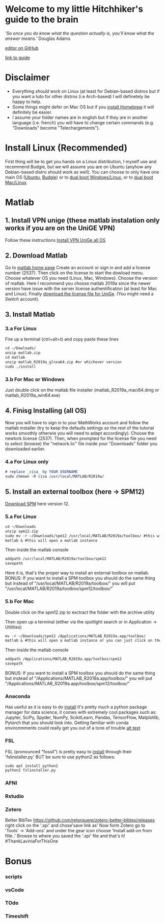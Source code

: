 # Welcome to my little Hitchhiker's guide to the brain

_'So once you do know what the question actually is, you'll know what the answer means.'_   Douglas Adams

[editor on GitHub](https://github.com/munoztd0/Hitchhikers_guide_to_the_brain/edit/gh-pages/index.md) 

[link to guide](https://munoztd0.github.io/Hitchhikers_guide_to_the_brain/)

# Disclaimer
- Everything _should_ work on Linux (at least for Debian-based distros but if you want a tuto for other distros (i.e Arch-based) I will definetely be happy to help. 
- Some things might defer on Mac OS but if you [install Homebrew](https://treehouse.github.io/installation-guides/mac/homebrew) it will definitely be easier. 
- I assume your folder names are in english but if they are in another language (i.e. french) you will have to change certain commands (e.g. "Downloads" become "Telechargements").

# Install Linux (Recommended)
First thing will be to get you hands on a Linux distribution, I myself use and recommend Budgie, but we will assume you are on Ubuntu (anyhow any Debian-based distro should work as well).
You can choose to only have one main OS ([Ubuntu](https://ubuntu.com/tutorials/install-ubuntu-desktop#1-overview), [Budgie](https://ubuntubudgie.org/)) or to [dual boot Windows/Linux](https://itsfoss.com/install-ubuntu-dual-boot-mode-windows/), or to [dual boot Mac/Linux](https://www.lifewire.com/dual-boot-linux-and-mac-os-4125733).


# Matlab 
## 1. Install VPN unige (these matlab instalation only works if you are on the UniGE VPN)
Follow these instructions [Install VPN UniGe all OS](https://plone.unige.ch/distic/pub/reseau/doc-vpn)

## 2. Download Matlab
Go to [matlab home page](https://ch.mathworks.com/)
Create an account or sign in and add a license number (2537).
Then click on the license to start the dowload menu. Choose whatever OS you need (Linux, Mac, Windows).
Choose the version of matlab. Here I recommend you choose matlab 2019a since the newer version have issue with the server license authentification (at least for Mac and Linux).
Finally [download the license file for UniGe](https://drive.switch.ch/index.php/s/CGaD8jZTPr7bNnF). (You might need a _Switch_ account).

## 3. Install Matlab
### 3.a For Linux
Fire up a terminal (ctrl+alt+t) and copy paste these lines
```markdown
cd ~/Dowloads/
unzip matlab.zip
cd matlab
unzip matlab_R2019a_glnxa64.zip #or whichever version 
sudo ./install 
```
### 3.b For Mac or Windows
Just double click on the matlab file installer (matlab_R2019a_maci64.dmg or matlab_R2019a_win64.exe)

## 4. Finisg Installing (all OS)
Now you will have to sign in to your MathWorks account and follow the matlab installer (try to keep the defaults settings so the rest of the tutorial works smoothly otherwie you will need to adapt accordingly).
Choose the newtork license (2537).
Then, when prompted for the license file you need to select (browse) the "network.lic" file inside your "Downloads" folder you downloaded earlier.

### 4.a For Linux only
```markdown
# replace _cisa_ by YOUR USERNAME
sudo chmown -R cisa /usr/local/MATLAB/R2019a/
```

## 5. Install an external toolbox (here -> SPM12)
[Download SPM](https://www.fil.ion.ucl.ac.uk/spm/software/download/) here version 12.

### 5.a For Linux 
```markdown
cd ~/Downloads
unzip spm12.zip
sudo mv -r ~/Downloads/spm12 /usr/local/MATLAB/R2019a/toolbox/ #this will ask your admin password
matlab & #this will open a matlab instance
```
Then inside the matlab console
```markdown
addpath /usr/local/MATLAB/R2019a/toolbox/spm12
savepath
```
Here it is, that's the proper way to install an external toolbox on matlab.
BONUS: If you want to install a SPM toolbox you should do the same thing but instead of "/usr/local/MATLAB/R2019a/toolbox/" you will put
"/usr/local/MATLAB/R2019a/toolbox/spm12/toolbox/"

### 5.b For Mac
Double click on the spm12.zip to exctract the folder with the archive utility

Then open up a terminal (either via the spotlight search or in Application -> Utilities)
```markdown
mv -r ~/Downloads/spm12 /Applications/MATLAB_R2019a.app/toolbox/ 
matlab & #this will open a matlab instance or you can just click on the matlab icon in your application
```
Then inside the matlab console
```markdown
addpath /Applications/MATLAB_R2019a.app/toolbox/spm12
savepath
```
BONUS: If you want to install a SPM toolbox you should do the same thing but instead of "/Applications/MATLAB_R2019a.app/toolbox/" you will put
"/Applications/MATLAB_R2019a.app/toolbox/spm12/toolbox/"


### Anaconda
Has useful as it is easy to do [install](https://docs.anaconda.com/anaconda/install/)
It's pretty much a python package manager for data science, it comes with extremely cool packages such as: Jupyter, SciPy, Spyder, NumPy, ScikitLearn, Pandas, TensorFlow, Matplotlib, Pytorch that you should look into.
Getting familiar with conda environmments could really get you out of a tone of trouble [alt text](https://opensource.com/sites/default/files/uploads/python_environment_xkcd.png)


### FSL
FSL (pronounced "fossil") is pretty easy to [install](https://fsl.fmrib.ox.ac.uk/fsl/fslwiki/FslInstallation) through their 'fslinstaller.py'
BUT be sure to use python2 as follows:
```markdown
sudo apt install python2
python2 fslinstaller.py
```
### AFNI
### Rstudio
### Zotero

Better BibTex https://github.com/retorquere/zotero-better-bibtex/releases
right click on the '.xpi' and chose'save link as'
Now form Zotero go to 'Tools' -> 'Add-ons' and under the gear icon choose 'Install add-on from fille..'
Browse to where you saved the '.xpi' file and that's it! #ThankLaviniaForThisOne



# Bonus
### scripts
### vsCode
### TOdo
### Timeshift


<!--Your Pages site will use the layout and styles from the Jekyll theme you have selected in your [repository settings](https://github.com/munoztd0/Hitchhikers_guide_to_the_brain/settings). The name of this theme is saved in the Jekyll `_config.yml` configuration file.-->

